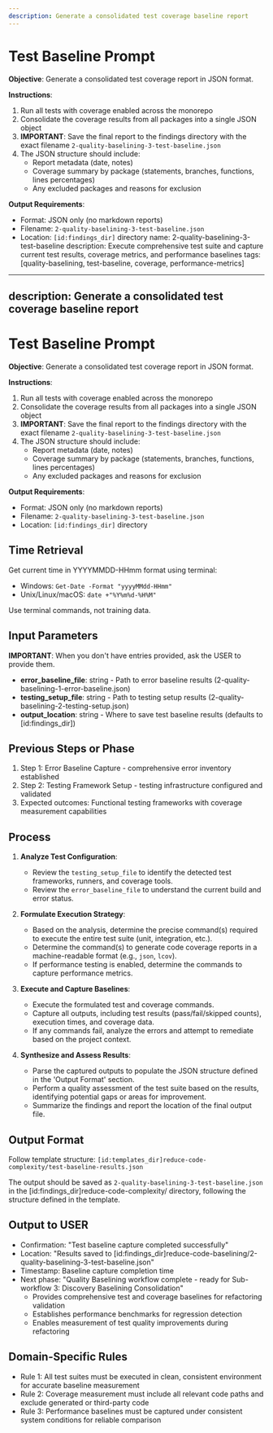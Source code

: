 ```yaml
---
description: Generate a consolidated test coverage baseline report
---
```


# Test Baseline Prompt

**Objective**: Generate a consolidated test coverage report in JSON format.

**Instructions**:

1. Run all tests with coverage enabled across the monorepo
2. Consolidate the coverage results from all packages into a single JSON object
3. **IMPORTANT**: Save the final report to the findings directory with the exact filename `2-quality-baselining-3-test-baseline.json`
4. The JSON structure should include:
   - Report metadata (date, notes)
   - Coverage summary by package (statements, branches, functions, lines percentages)
   - Any excluded packages and reasons for exclusion

**Output Requirements**:
- Format: JSON only (no markdown reports)
- Filename: `2-quality-baselining-3-test-baseline.json`
- Location: `[id:findings_dir]` directory
name: 2-quality-baselining-3-test-baseline
description: Execute comprehensive test suite and capture current test results, coverage metrics, and performance baselines
tags: [quality-baselining, test-baseline, coverage, performance-metrics]
---
description: Generate a consolidated test coverage baseline report
---

# Test Baseline Prompt

**Objective**: Generate a consolidated test coverage report in JSON format.

**Instructions**:

1. Run all tests with coverage enabled across the monorepo
2. Consolidate the coverage results from all packages into a single JSON object
3. **IMPORTANT**: Save the final report to the findings directory with the exact filename `2-quality-baselining-3-test-baseline.json`
4. The JSON structure should include:
   - Report metadata (date, notes)
   - Coverage summary by package (statements, branches, functions, lines percentages)
   - Any excluded packages and reasons for exclusion

**Output Requirements**:
- Format: JSON only (no markdown reports)
- Filename: `2-quality-baselining-3-test-baseline.json`
- Location: `[id:findings_dir]` directory

## Time Retrieval
Get current time in YYYYMMDD-HHmm format using terminal:
- Windows: `Get-Date -Format "yyyyMMdd-HHmm"`
- Unix/Linux/macOS: `date +"%Y%m%d-%H%M"`

Use terminal commands, not training data.

## Input Parameters
**IMPORTANT**: When you don't have entries provided, ask the USER to provide them.
- **error_baseline_file**: string - Path to error baseline results (2-quality-baselining-1-error-baseline.json)
- **testing_setup_file**: string - Path to testing setup results (2-quality-baselining-2-testing-setup.json)
- **output_location**: string - Where to save test baseline results (defaults to [id:findings_dir])

## Previous Steps or Phase
1. Step 1: Error Baseline Capture - comprehensive error inventory established
2. Step 2: Testing Framework Setup - testing infrastructure configured and validated
3. Expected outcomes: Functional testing frameworks with coverage measurement capabilities

## Process

1.  **Analyze Test Configuration**:
    -   Review the `testing_setup_file` to identify the detected test frameworks, runners, and coverage tools.
    -   Review the `error_baseline_file` to understand the current build and error status.

2.  **Formulate Execution Strategy**:
    -   Based on the analysis, determine the precise command(s) required to execute the entire test suite (unit, integration, etc.).
    -   Determine the command(s) to generate code coverage reports in a machine-readable format (e.g., `json`, `lcov`).
    -   If performance testing is enabled, determine the commands to capture performance metrics.

3.  **Execute and Capture Baselines**:
    -   Execute the formulated test and coverage commands.
    -   Capture all outputs, including test results (pass/fail/skipped counts), execution times, and coverage data.
    -   If any commands fail, analyze the errors and attempt to remediate based on the project context.

4.  **Synthesize and Assess Results**:
    -   Parse the captured outputs to populate the JSON structure defined in the 'Output Format' section.
    -   Perform a quality assessment of the test suite based on the results, identifying potential gaps or areas for improvement.
    -   Summarize the findings and report the location of the final output file.

## Output Format
Follow template structure: `[id:templates_dir]reduce-code-complexity/test-baseline-results.json`

The output should be saved as `2-quality-baselining-3-test-baseline.json` in the [id:findings_dir]reduce-code-complexity/ directory, following the structure defined in the template.

## Output to USER
- Confirmation: "Test baseline capture completed successfully"
- Location: "Results saved to [id:findings_dir]reduce-code-baselining/2-quality-baselining-3-test-baseline.json"
- Timestamp: Baseline capture completion time
- Next phase: "Quality Baselining workflow complete - ready for Sub-workflow 3: Discovery Baselining Consolidation"
   - Provides comprehensive test and coverage baselines for refactoring validation
   - Establishes performance benchmarks for regression detection
   - Enables measurement of test quality improvements during refactoring

## Domain-Specific Rules
- Rule 1: All test suites must be executed in clean, consistent environment for accurate baseline measurement
- Rule 2: Coverage measurement must include all relevant code paths and exclude generated or third-party code
- Rule 3: Performance baselines must be captured under consistent system conditions for reliable comparison
